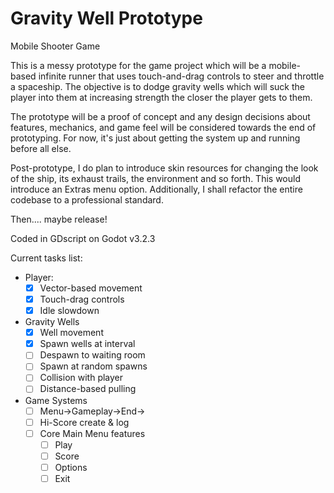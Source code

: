# Gravity Well Prototype
 Mobile Shooter Game

 This is a messy prototype for the game project which will be a mobile-based infinite runner that uses touch-and-drag controls to steer and throttle a spaceship. The objective is to dodge gravity wells which will suck the player into them at increasing strength the closer the player gets to them.

 The prototype will be a proof of concept and any design decisions about features, mechanics, and game feel will be considered towards the end of prototyping. For now, it's just about getting the system up and running before all else.

 Post-prototype, I do plan to introduce skin resources for changing the look of the ship, its exhaust trails, the environment and so forth. This would introduce an Extras menu option. Additionally, I shall refactor the entire codebase to a professional standard.

 Then.... maybe release!

 Coded in GDscript on Godot v3.2.3

 Current tasks list:
 - Player:
   - [x] Vector-based movement
   - [x] Touch-drag controls
   - [x] Idle slowdown

 - Gravity Wells
   - [x] Well movement
   - [x] Spawn wells at interval
   - [ ] Despawn to waiting room
   - [ ] Spawn at random spawns
   - [ ] Collision with player
   - [ ] Distance-based pulling

 - Game Systems
   - [ ] Menu->Gameplay->End->
   - [ ] Hi-Score create & log
   - [ ] Core Main Menu features
     - [ ] Play
     - [ ] Score
     - [ ] Options
     - [ ] Exit